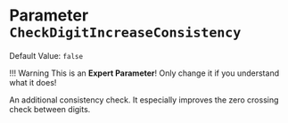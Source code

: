 # Parameter `CheckDigitIncreaseConsistency`
Default Value: `false`

!!! Warning
    This is an **Expert Parameter**! Only change it if you understand what it does!

An additional consistency check.
It especially improves the zero crossing check between digits.

